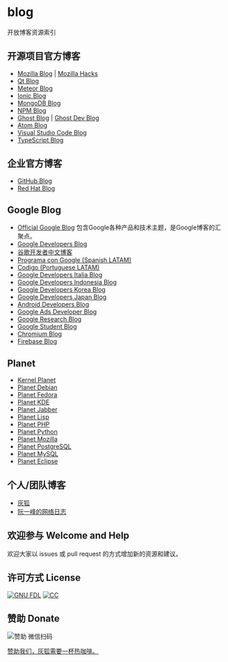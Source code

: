 # blog
开放博客资源索引

## 开源项目官方博客
* [Mozilla Blog](https://blog.mozilla.org/) | [Mozilla Hacks](https://hacks.mozilla.org/)
* [Qt Blog](https://blog.qt.io/)
* [Meteor Blog](https://blog.meteor.com/)
* [Ionic Blog](http://blog.ionicframework.com/)
* [MongoDB Blog](https://www.mongodb.com/blog)
* [NPM Blog](http://blog.npmjs.org/)
* [Ghost Blog](https://blog.ghost.org/) | [Ghost Dev Blog](https://dev.ghost.org/)
* [Atom Blog](http://blog.atom.io/)
* [Visual Studio Code Blog](https://code.visualstudio.com/blogs/)
* [TypeScript Blog](https://blogs.msdn.microsoft.com/typescript/)

## 企业官方博客
* [GitHub Blog](https://github.com/blog/)
* [Red Hat Blog](https://www.redhat.com/en/blog)

## Google Blog
* [Official Google Blog](https://blog.google/) 包含Google各种产品和技术主题，是Google博客的汇聚点。
* [Google Developers Blog](https://developers.googleblog.com/)
* [谷歌开发者中文博客](http://developers.googleblog.cn/)
* [Programa con Google (Spanish LATAM)](https://desarrolladores.googleblog.com/)
* [Codigo (Portuguese LATAM)](https://desenvolvedores.googleblog.com/)
* [Google Developers Italia Blog](https://developers-it.googleblog.com/)
* [Google Developers Indonesia Blog](https://googledevid.blogspot.com/)
* [Google Developers Korea Blog](https://developers-kr.googleblog.com/)
* [Google Developers Japan Blog](https://developers-jp.googleblog.com/)
* [Android Developers Blog](https://android-developers.googleblog.com/)
* [Google Ads Developer Blog](https://googleadsdeveloper.blogspot.com/)
* [Google Research Blog](https://research.googleblog.com/)
* [Google Student Blog](https://students.googleblog.com/)
* [Chromium Blog](https://blog.chromium.org/)
* [Firebase Blog](https://firebase.googleblog.com/)

## Planet
* [Kernel Planet](http://kernelplanet.org/)
* [Planet Debian](http://planet.debian.org/)
* [Planet Fedora](http://fedoraplanet.org/)
* [Planet KDE](https://planet.kde.org/)
* [Planet Jabber](https://planet.jabber.org/)
* [Planet Lisp](http://planet.lisp.org/)
* [Planet PHP](http://www.planet-php.org/)
* [Planet Python](http://planetpython.org/)
* [Planet Mozilla](https://planet.mozilla.org/)
* [Planet PostgreSQL](https://planet.postgresql.org/)
* [Planet MySQL](http://planet.mysql.com/)
* [Planet Eclipse](http://planeteclipse.org/)

## 个人/团队博客
* [灰狐](http://blog.huihoo.com/)
* [阮一峰的网络日志](http://www.ruanyifeng.com/blog/)

## 欢迎参与 Welcome and Help
欢迎大家以 issues 或  pull request 的方式增加新的资源和建议。

## 许可方式 License
[![GNU FDL](http://wiki.huihoo.com/skins/common/images/gnu-fdl.png)](http://wiki.huihoo.com/wiki/CC-BY-SA_3.0) [![CC](http://wiki.huihoo.com/images/4/4e/CC-BY-SA_3.0-88x31.png)](http://wiki.huihoo.com/wiki/CC-BY-SA_3.0)

## 赞助 Donate
![赞助](http://wiki.huihoo.com/images/d/d7/Weixin-dashang.jpg) 微信扫码

[赞助我们，灰狐需要一杯热咖啡。](http://wiki.huihoo.com/wiki/Donate_to_huihoo)

